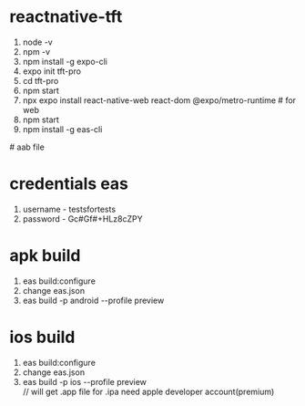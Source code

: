 # reactnative-tft


1. node -v
2. npm -v 
3. npm install -g expo-cli
4. expo init tft-pro
5. cd tft-pro
6. npm start
7. npx expo install react-native-web react-dom @expo/metro-runtime  # for web
8. npm start
9. npm install -g eas-cli


<!-- // for apk build
9. npm install -g eas-cli
10. eas build -p android --> # aab file 

# credentials eas
1. username - testsfortests
2. password - Gc#Gf#+HLz8cZPY

# apk build 
1. eas build:configure
2. change eas.json 
3.  eas build -p android --profile preview

# ios build 
1. eas build:configure
2. change eas.json 
3.  eas build -p ios --profile preview  
// will get .app file for .ipa need apple developer account(premium)

